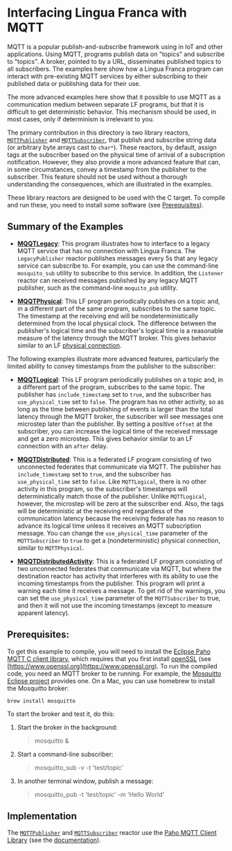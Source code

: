 # Interfacing Lingua Franca with MQTT

MQTT is a popular publish-and-subscribe framework using in IoT and other applications. Using MQTT, programs publish data on "topics" and subscribe to "topics". A broker, pointed to by a URL, disseminates published topics to all subscribers. The examples here show how a Lingua Franca program can interact with pre-existing MQTT services by either subscribing to their published data or publishing data for their use.

The more advanced examples here show that it possible to use MQTT as a communication medium between separate LF programs, but that it is difficult to get deterministic behavior. This mechanism should be used, in most cases, only if determinism is irrelevant to you.

The primary contribution in this directory is two library reactors, [`MQTTPublisher`](https://github.com/lf-lang/examples-lingua-franca/blob/main/C/src/MQTT/lib/MQTTPublisher.lf) and [`MQTTSubscriber`](https://github.com/lf-lang/examples-lingua-franca/blob/main/C/src/MQTT/lib/MQTTSubscriber.lf), that publish and subscribe string data (or arbitrary byte arrays cast to `char*`). These reactors, by default, assign tags at the subscriber based on the physical time of arrival of a subscription notification. However, they also provide a more advanced feature that can, in some circumstances, convey a timestamp from the publisher to the subscriber.  This feature should not be used without a thorough understanding the consequences, which are illustrated in the examples. 

These library reactors are designed to be used with the C target. To compile and run these, you need to install some software (see [Prerequisites](#prerequisites)). 

## Summary of the Examples

* **[MQQTLegacy](https://github.com/lf-lang/examples-lingua-franca/blob/main/C/src/MQTT/MQTTLegacy.lf)**: This program illustrates how to interface to a legacy MQTT service that has no connection with Lingua Franca. The `LegacyPublisher` reactor publishes messages every 5s that any legacy service can subscribe to. For example, you can use the command-line `mosquito_sub` utility to subscribe to this service. In addition, the `Listener` reactor can received messages published by any legacy MQTT publisher, such as the command-line `moquito_pub` utility.

* **[MQQTPhysical](https://github.com/lf-lang/examples-lingua-franca/blob/main/C/src/MQTT/MQTTPhysical.lf)**: This LF program periodically publishes on a topic and, in a different part of the same program, subscribes to the same topic. The timestamp at the receiving end will be nondeterministically determined from the local physical clock. The difference between the publisher's logical time and the subscriber's logical time is a reasonable measure of the latency through the MQTT broker. This gives behavior similar to an LF [physical connection](https://www.lf-lang.org/docs/handbook/composing-reactors?target=c#physical-connections).

The following examples illustrate more advanced features, particularly the limited ability to convey timestamps from the publisher to the subscriber:

* **[MQQTLogical](https://github.com/lf-lang/examples-lingua-franca/blob/main/C/src/MQTT/MQTTLogical.lf)**: This LF program periodically publishes on a topic and, in a different part of the program, subscribes to the same topic. The publisher has `include_timestamp` set to `true`, and the subscriber has `use_physical_time` set to `false`. The program has no other activity, so as long as the time between publishing of events is larger than the total latency through the MQTT broker, the subscriber will see messages one microstep later than the publisher.  By setting a positive `offset` at the subscriber, you can increase the logical time of the received message and get a zero microstep. This gives behavior similar to an LF connection with an `after` delay.


* **[MQQTDistributed](https://github.com/lf-lang/examples-lingua-franca/blob/main/C/src/MQTT/MQTTDistributed.lf)**: This is a federated LF program consisting of two unconnected federates that communicate via MQTT. The publisher has `include_timestamp` set to `true`, and the subscriber has `use_physical_time` set to `false`.  Like `MQTTLogical`, there is no other activity in this program, so the subscriber's timestamps will deterministically match those of the publisher. Unlike `MQTTLogical`, however, the microstep will be zero at the subscriber end. Also, the tags will be deterministic at the receiving end regardless of the communication latency because the receiving federate has no reason to advance its logical time unless it receives an MQTT subscription message. You can change the `use_physical_time` parameter of the `MQTTSubscriber` to `true` to get a (nondeterministic) physical connection, similar to `MQTTPhysical`. 

* **[MQQTDistributedActivity](https://github.com/lf-lang/examples-lingua-franca/blob/main/C/src/MQTT/MQQTDistributedActivity)**: This is a federated LF program consisting of two unconnected federates that communicate via MQTT, but where the destination reactor has activity that interferes with its ability to use the incoming timestamps from the publisher.  This program will print a warning each time it receives a message. To get rid of the warnings, you can set the `use_physical_time` parameter of the `MQTTSubscriber` to true, and then it will not use the incoming timestamps (except to measure apparent latency).

## Prerequisites:

To get this example to compile, you will need to install the [Eclipse Paho MQTT C client library](https://github.com/eclipse/paho.mqtt.c), which requires that you first install
[openSSL](https://github.com/openssl/openssl.git) (see [https://www.openssl.org](https://www.openssl.org). To run the compiled code, you need an MQTT broker to be running. For example, the [Mosquitto Eclipse project](https://mosquitto.org/download/) provides one. On a Mac, you can use homebrew to install the Mosquitto broker:

    brew install mosquitto

To start the broker and test it, do this:

1. Start the broker in the background:

    > mosquitto &
    
2. Start a command-line subscriber:

    > mosquitto_sub -v -t 'test/topic'
    
3. In another terminal window, publish a message:

    > mosquitto_pub -t 'test/topic' -m 'Hello World'

## Implementation

The [`MQTTPublisher`](https://github.com/lf-lang/examples-lingua-franca/blob/main/C/src/MQTT/lib/MQTTPublisher.lf) and [`MQTTSubscriber`](https://github.com/lf-lang/examples-lingua-franca/blob/main/C/src/MQTT/lib/MQTTSubscriber.lf) reactor use the [Paho MQTT Client Library](https://github.com/eclipse/paho.mqtt.c) (see the [documentation](https://www.eclipse.org/paho/files/mqttdoc/MQTTClient/html/_m_q_t_t_client_8h.html)).
